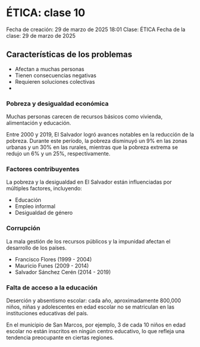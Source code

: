 # ÉTICA: clase 10

Fecha de creación: 29 de marzo de 2025 18:01
Clase: ÉTICA
Fecha de la clase: 29 de marzo de 2025

## Características de los problemas

- Afectan a muchas personas
- Tienen consecuencias negativas
- Requieren soluciones colectivas
- 

### Pobreza y desigualdad económica

Muchas personas carecen de recursos básicos como vivienda, alimentación y educación.

Entre 2000 y 2019, El Salvador logró avances notables en la reducción de la pobreza. Durante este período, la pobreza disminuyó un 9% en las zonas urbanas y un 30% en las rurales, mientras que la pobreza extrema se redujo un 6% y un 25%, respectivamente.

### Factores contribuyentes

La pobreza y la desigualdad en El Salvador están influenciadas por múltiples factores, incluyendo:

- Educación
- Empleo informal
- Desigualdad de género

### Corrupción

La mala gestión de los recursos públicos y la impunidad afectan el desarrollo de los países.

- Francisco Flores (1999 - 2004)
- Mauricio Funes (2009 - 2014)
- Salvador Sánchez Cerén (2014 - 2019)

### Falta de acceso a la educación

Deserción y absentismo escolar: cada año, aproximadamente 800,000 niños, niñas y adolescentes en edad escolar no se matriculan en las instituciones educativas del país.

En el municipio de San Marcos, por ejemplo, 3 de cada 10 niños en edad escolar no están inscritos en ningún centro educativo, lo que refleja una tendencia preocupante en ciertas regiones.